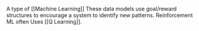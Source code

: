 A type of [[Machine Learning]]
These data models use goal/reward structures to encourage a system to identify new patterns. 
Reinforcement ML often Uses [[Q Learning]].
